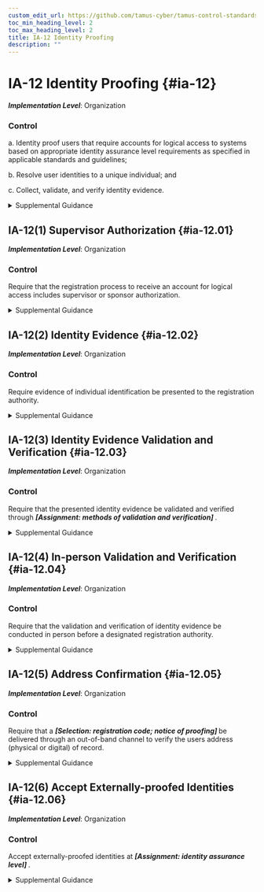 ```yaml
---
custom_edit_url: https://github.com/tamus-cyber/tamus-control-standards/tree/main/content/tamus.edu/TAMUS_profile.xml
toc_min_heading_level: 2
toc_max_heading_level: 2
title: IA-12 Identity Proofing
description: ""
---
```


# IA-12 Identity Proofing {#ia-12}

_**Implementation Level**_: Organization

### Control



a. Identity proof users that require accounts for logical access to systems based on appropriate identity assurance level requirements as specified in applicable standards and guidelines;

b. Resolve user identities to a unique individual; and

c. Collect, validate, and verify identity evidence.


<details><summary>Supplemental Guidance</summary>Identity proofing is the process of collecting, validating, and verifying a user’s identity information for the purposes of establishing credentials for accessing a system. Identity proofing is intended to mitigate threats to the registration of users and the establishment of their accounts. Standards and guidelines specifying identity assurance levels for identity proofing include [SP 800-63-3](#737513fa-6758-403f-831d-5ddab5e23cb3) and [SP 800-63A](#9099ed2c-922a-493d-bcb4-d896192243ff) . Organizations may be subject to laws, executive orders, directives, regulations, or policies that address the collection of identity evidence. Organizational personnel consult with the senior agency official for privacy and legal counsel regarding such requirements.</details>


## IA-12(1) Supervisor Authorization {#ia-12.01}

_**Implementation Level**_: Organization

### Control

Require that the registration process to receive an account for logical access includes supervisor or sponsor authorization.


<details><summary>Supplemental Guidance</summary>Including supervisor or sponsor authorization as part of the registration process provides an additional level of scrutiny to ensure that the user’s management chain is aware of the account, the account is essential to carry out organizational missions and functions, and the user’s privileges are appropriate for the anticipated responsibilities and authorities within the organization.</details>


## IA-12(2) Identity Evidence {#ia-12.02}

_**Implementation Level**_: Organization

### Control

Require evidence of individual identification be presented to the registration authority.


<details><summary>Supplemental Guidance</summary>Identity evidence, such as documentary evidence or a combination of documents and biometrics, reduces the likelihood of individuals using fraudulent identification to establish an identity or at least increases the work factor of potential adversaries. The forms of acceptable evidence are consistent with the risks to the systems, roles, and privileges associated with the user’s account.</details>


## IA-12(3) Identity Evidence Validation and Verification {#ia-12.03}

_**Implementation Level**_: Organization

### Control

Require that the presented identity evidence be validated and verified through <strong title="ia-12.03_odp"> <em>[Assignment: methods of validation and verification]</em> </strong>.


<details><summary>Supplemental Guidance</summary>Validation and verification of identity evidence increases the assurance that accounts and identifiers are being established for the correct user and authenticators are being bound to that user. Validation refers to the process of confirming that the evidence is genuine and authentic, and the data contained in the evidence is correct, current, and related to an individual. Verification confirms and establishes a linkage between the claimed identity and the actual existence of the user presenting the evidence. Acceptable methods for validating and verifying identity evidence are consistent with the risks to the systems, roles, and privileges associated with the users account.</details>


## IA-12(4) In-person Validation and Verification {#ia-12.04}

_**Implementation Level**_: Organization

### Control

Require that the validation and verification of identity evidence be conducted in person before a designated registration authority.


<details><summary>Supplemental Guidance</summary>In-person proofing reduces the likelihood of fraudulent credentials being issued because it requires the physical presence of individuals, the presentation of physical identity documents, and actual face-to-face interactions with designated registration authorities.</details>


## IA-12(5) Address Confirmation {#ia-12.05}

_**Implementation Level**_: Organization

### Control

Require that a <strong title="ia-12.05_odp"> <em>[Selection: registration code; notice of proofing]</em> </strong> be delivered through an out-of-band channel to verify the users address (physical or digital) of record.


<details><summary>Supplemental Guidance</summary>To make it more difficult for adversaries to pose as legitimate users during the identity proofing process, organizations can use out-of-band methods to ensure that the individual associated with an address of record is the same individual that participated in the registration. Confirmation can take the form of a temporary enrollment code or a notice of proofing. The delivery address for these artifacts is obtained from records and not self-asserted by the user. The address can include a physical or digital address. A home address is an example of a physical address. Email addresses and telephone numbers are examples of digital addresses.</details>


## IA-12(6) Accept Externally-proofed Identities {#ia-12.06}

_**Implementation Level**_: Organization

### Control

Accept externally-proofed identities at <strong title="ia-12.06_odp"> <em>[Assignment: identity assurance level]</em> </strong>.


<details><summary>Supplemental Guidance</summary>To limit unnecessary re-proofing of identities, particularly of non-PIV users, organizations accept proofing conducted at a commensurate level of assurance by other agencies or organizations. Proofing is consistent with organizational security policy and the identity assurance level appropriate for the system, application, or information accessed. Accepting externally-proofed identities is a fundamental component of managing federated identities across agencies and organizations.</details>
